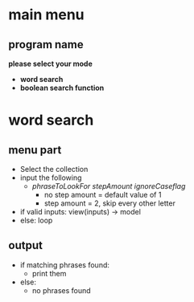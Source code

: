 # main menu
## program name

**please select your mode**
* **word search**
* **boolean search function**

# word search
## menu part
* Select the collection
* input the following
   * _phraseToLookFor_  _stepAmount_ _ignoreCaseflag_ 
        * no step amount = default value of 1
        * step amount = 2, skip every other letter
* if valid inputs:
    view(inputs) -> model 
* else:
    loop

## output
* if matching phrases found:
    * print them 
* else:
    * no phrases found

